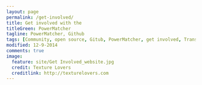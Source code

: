 ```yaml
---
layout: page
permalink: /get-involved/
title: Get involved with the 
titleGreen: PowerMatcher
tagline: PowerMatcher, Github
tags: [Community, open source, Gitub, PowerMatcher, get involved, Transactive Energy]
modified: 12-9-2014
comments: true
image:
  feature: site/Get Involved_website.jpg
  credit: Texture Lovers
  creditlink: http://texturelovers.com
---
```

